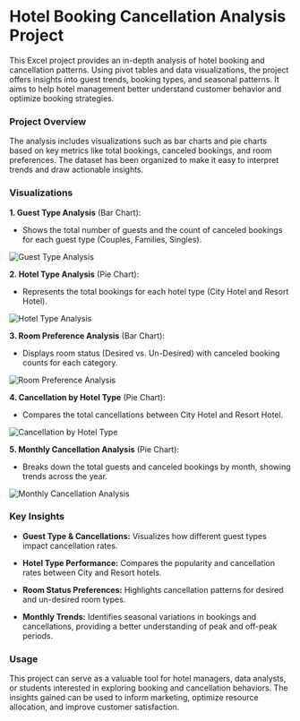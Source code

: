 # Hotel Booking Cancellation Analysis Project
This Excel project provides an in-depth analysis of hotel booking and cancellation patterns. Using pivot tables and data visualizations, the project offers insights into guest trends, booking types, and seasonal patterns. It aims to help hotel management better understand customer behavior and optimize booking strategies.


### Project Overview
The analysis includes visualizations such as bar charts and pie charts based on key metrics like total bookings, canceled bookings, and room preferences. The dataset has been organized to make it easy to interpret trends and draw actionable insights.


### Visualizations
**1. Guest Type Analysis** (Bar Chart):
   * Shows the total number of guests and the count of canceled bookings for each guest type (Couples, Families, Singles).

![Guest Type Analysis](https://github.com/user-attachments/assets/468709bf-4e73-4e05-ad74-1d69a28bc7a6)


**2. Hotel Type Analysis** (Pie Chart):
   * Represents the total bookings for each hotel type (City Hotel and Resort Hotel).

![Hotel Type Analysis](https://github.com/user-attachments/assets/a4f686d2-3e0b-4154-ab2e-7c8ad017904f)


**3. Room Preference Analysis** (Bar Chart):
   * Displays room status (Desired vs. Un-Desired) with canceled booking counts for each category.

![Room Preference Analysis](https://github.com/user-attachments/assets/d63d7d63-45bb-4557-bac0-a4723b39c72c)


**4. Cancellation by Hotel Type** (Pie Chart):
   * Compares the total cancellations between City Hotel and Resort Hotel.

![Cancellation by Hotel Type](https://github.com/user-attachments/assets/78e5307a-499c-40bc-b0cb-f489b4631c16)


**5. Monthly Cancellation Analysis** (Pie Chart):
   * Breaks down the total guests and canceled bookings by month, showing trends across the year.

![Monthly Cancellation Analysis](https://github.com/user-attachments/assets/f27b89a5-9b8d-4495-9689-9c77f130da5e)



### Key Insights

* **Guest Type & Cancellations:** Visualizes how different guest types impact cancellation rates.

* **Hotel Type Performance:** Compares the popularity and cancellation rates between City and Resort hotels.

* **Room Status Preferences:** Highlights cancellation patterns for desired and un-desired room types.

* **Monthly Trends:** Identifies seasonal variations in bookings and cancellations, providing a better understanding of peak and off-peak periods.


### Usage
This project can serve as a valuable tool for hotel managers, data analysts, or students interested in exploring booking and cancellation behaviors. The insights gained can be used to inform marketing, optimize resource allocation, and improve customer satisfaction.
